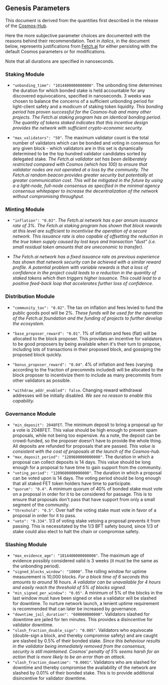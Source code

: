 ## Genesis Parameters

This document is derived from the quantities first described in the release of the [Cosmos-Hub](https://github.com/cosmos/mainnet/blob/master/params/README.md). 

Here the more subjective parameter choices are documented with the reasons behind their recommendation. Text in *italics*,
in the document below, represents justifications from [Fetch.ai](https://fetch.ai) for either persisting with the default Cosmos parameters 
or for modifications. 

Note that all durations are specified in nanoseconds.

### Staking Module

- `"unbonding_time": "1814400000000000"`. The unbonding time determines the duration for which bonded stake is
  held accountable for any discovered equivocations, specified in nanoseconds. 3 weeks was chosen to balance
  the concerns of a sufficient unbonding period for light-client safety and a modicum of staking token liquidity.
  *This bonding period has proven successful for the Cosmos-hub and many other projects. The Fetch.ai staking
    program has an identical bonding period. The quantity of tokens staked indicates that this incentive design provides
    the network with sufficient crypto-economic security.*

- `"max_validators": "50"`. The maximum validator count is the total number of validators which can be bonded
  and voting in consensus for any given block - which validators are in this set is dynamically determined
  to be the top hundred validator candidates sorted by delegated stake.
  *The Fetch.ai validator set has been deliberately restricted compared with Cosmos (which has 100)  to ensure
    that validator nodes are not operated at a loss by the community. The Fetch.ai random beacon provides greater 
    security but potentially at greater communication cost. This will be mitigated in the future by using a 
    a light-node, full-node consensus as specified in the minimal agency consensus whitepaper to increase the 
    decentralization of the network without compromising throughput.* 

### Minting Module

- `"inflation": "0.03"`. *The Fetch.ai network has a per annum issuance rate of 3%. The Fetch.ai staking program 
  has shown that block rewards at this level are sufficient to incentivise the operation of a secure network. This 
  issuance rate is also capable of offsetting the reduction in the true token supply caused by lost keys and 
  transaction "dust" (i.e. small residual token amounts that are uneconomic to transfer).*

- *The Fetch.ai network has a fixed issuance rate as previous experience has shown that network security
  can be achieved with a similar reward profile. A potential problem with variable rewards is that a loss of confidence
  in the project could leads to a reduction in the quantity of staked tokens which then triggers higher issuance. 
  This could lead to a positive feed-back loop that accelerates further loss of confidence.*

### Distribution Module

- `"community_tax": "0.02"`. The tax on inflation and fees levied to fund the public goods pool will be 2%. *These
   funds will be used for the operation of the Fetch.ai foundation and the funding of projects to further develop the
   ecosystem.*
   
- `"base_proposer_reward": "0.01"`. 1% of inflation and fees (flat) will be allocated to the block proposer. This 
    provides an incentive for validators to be good proposers by being available when it's their turn to propose, 
    including lots of transactions in their proposed block, and gossiping the proposed block quickly.
- `"bonus_proposer_reward": "0.04"`. 4% of inflation and fees (varying according to the fraction of precommits included)
    will be allocated to the block proposer to incentivize them to include as many precommits from other validators as 
    possible.
- `"withdraw_addr_enabled": false`. Changing reward withdrawal addresses will be initially disabled. *We see no reason 
    to enable this capability.* 

### Governance Module

- `"min_deposit": 2048FET`. The minimum deposit to bring a proposal up for a vote is 2048FET. This value should be high 
   enough to prevent spam proposals, while not being too expensive. As a note, the deposit can be crowd-funded, so the
   proposer doesn't have to provide the whole thing. All deposits are refunded for proposals that are passed. *This 
   value is consistent with the cost of proposals at the launch of the Cosmos-hub.*
- `"max_deposit_period": "1209600000000000"`. The duration in which a proposal can collect deposits is 14 days. This
   value should be long enough for a proposal to have time to gain support from the community.
- `"voting_period": "1209600000000000"`. The duration in which a proposal can be voted upon is 14 days. The voting 
   period should be long enough that all staked FET token holders have time to participate.
- `"quorum": "0.4"`. A minimum quorum of 40% of bonded stake must vote on a proposal in order for it to be considered
   for passage. This is to ensure that proposals don't pass that have support from only a small segment of the community.
- `"threshold": "0.5"`. Over half the voting stake must vote in favor of a proposal in order for it to pass.
- `"veto": "0.334"`. 1/3 of voting stake vetoing a proposal prevents it from passing. This is necessitated by the 1/3 
  BFT safety bound, since 1/3 of stake could also elect to halt the chain or compromise safety.

### Slashing Module

- `"max_evidence_age": "1814400000000000"`. The maximum age of evidence possibly considered valid is 3 weeks
  (it must be the same as the unbonding period).
- `"signed_blocks_window": "10000"`. The rolling window for uptime measurement is 10,000 blocks. *For a block time of 6 
  seconds this amounts to around 16 hours. A validator can be unavailable for 4 hours and easily reach the threshold of 
  5% of blocks signed.*
- `"min_signed_per_window": "0.05"`. A minimum of 5% of the blocks in the last window must have been signed or
  else a validator will be slashed for downtime. To nurture network launch, a lenient uptime requirement is recommended 
  that can later be increased by governance.
- `"downtime_jail_duration": "600000000000"`. Validators slashed for downtime are jailed for ten minutes. This provides
  a disincentive for validator downtime.
- `"slash_fraction_double_sign": "0.005"`. Validators who equivocate (double-sign a block, and thereby compromise 
  safety) and are caught are slashed by 0.5% of their bonded stake. *Since this behaviour results in the validator being 
  immediately removed from the consensus, security is still maintained. Cosmos' penalty of 5% seems harsh for an action
  that is more likely to be an error than an attack.*
- `"slash_fraction_downtime": "0.0001"`. Validators who are slashed for downtime and thereby compromise the availability
  of the network are slashed by 0.01% of their bonded stake. This is to provide additional disincentive for validator
  downtime.

